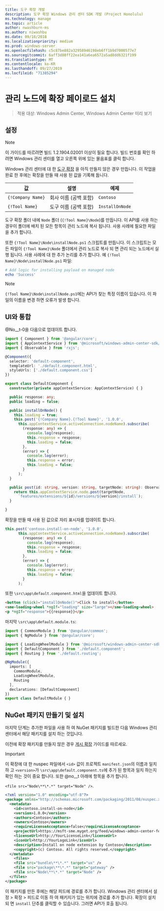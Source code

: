 ```yaml
---
title: 도구 확장 개발
description: 도구 확장 Windows 관리 센터 SDK 개발 (Project Honolulu)
ms.technology: manage
ms.topic: article
author: nwashburn-ms
ms.author: niwashbu
ms.date: 09/18/2018
ms.localizationpriority: medium
ms.prod: windows-server
ms.openlocfilehash: c5c87be882a32958946198eb6ff1b9d7000577e7
ms.sourcegitcommit: 6aff3d88ff22ea141a6ea6572a5ad8dd6321f199
ms.translationtype: MT
ms.contentlocale: ko-KR
ms.lasthandoff: 09/27/2019
ms.locfileid: "71385294"
---
```

# <a name="install-extension-payload-on-a-managed-node"></a>관리 노드에 확장 페이로드 설치

>적용 대상: Windows Admin Center, Windows Admin Center 미리 보기

## <a name="setup"></a>설정
> [!NOTE]
> 이 가이드를 따르려면 빌드 1.2.1904.02001 이상이 필요 합니다. 빌드 번호를 확인 하려면 Windows 관리 센터를 열고 오른쪽 위에 있는 물음표를 클릭 합니다.

Windows 관리 센터에 대 한 [도구 확장](../develop-tool.md) 을 아직 만들지 않은 경우 만듭니다. 이 작업을 완료 한 후에는 확장을 만들 때 사용 된 값을 기록해 둡니다.

| 값 | 설명 | 예제 |
| ----- | ----------- | ------- |
| ```{!Company Name}``` | 회사 이름 (공백 포함) | ```Contoso``` |
| ```{!Tool Name}``` | 도구 이름 (공백 포함) | ```InstallOnNode``` |

도구 확장 폴더 내에 ```Node``` 폴더 (```{!Tool Name}\Node```)를 만듭니다. 이 API를 사용 하는 경우이 폴더에 배치 된 모든 항목이 관리 노드에 복사 됩니다. 사용 사례에 필요한 파일을 추가 합니다. 

또한 ```{!Tool Name}\Node\installNode.ps1``` 스크립트를 만듭니다. 이 스크립트는 모든 파일이 ```{!Tool Name}\Node``` 폴더에서 관리 노드로 복사 되 면 관리 되는 노드에서 실행 됩니다. 사용 사례에 대 한 추가 논리를 추가 합니다. 예 ```{!Tool Name}\Node\installNode.ps1``` 파일:

``` ps1
# Add logic for installing payload on managed node
echo 'Success'
```

> [!NOTE]
> ```{!Tool Name}\Node\installNode.ps1```에는 API가 찾는 특정 이름이 있습니다. 이 파일의 이름을 변경 하면 오류가 발생 합니다.


## <a name="integration-with-ui"></a>UI와 통합

@No__t-0을 다음으로 업데이트 합니다.

``` ts
import { Component } from '@angular/core';
import { AppContextService } from '@microsoft/windows-admin-center-sdk/angular';
import { Observable } from 'rxjs';

@Component({
  selector: 'default-component',
  templateUrl: './default.component.html',
  styleUrls: ['./default.component.css']
})

export class DefaultComponent {
  constructor(private appContextService: AppContextService) { }

  public response: any;
  public loading = false;

  public installOnNode() {
    this.loading = true;
    this.post('{!Company Name}.{!Tool Name}', '1.0.0',
      this.appContextService.activeConnection.nodeName).subscribe(
        (response: any) => {
          console.log(response);
          this.response = response;
          this.loading = false;
        },
        (error) => {
          console.log(error);
          this.response = error;
          this.loading = false;
        }
      );
  }

  public post(id: string, version: string, targetNode: string): Observable<any> {
    return this.appContextService.node.post(targetNode,
      `features/extensions/${id}/versions/${version}/install`);
  }

}
```
확장을 만들 때 사용 된 값으로 자리 표시자를 업데이트 합니다.
``` ts
this.post('contoso.install-on-node', '1.0.0',
      this.appContextService.activeConnection.nodeName).subscribe(
        (response: any) => {
          console.log(response);
          this.response = response;
          this.loading = false;
        },
        (error) => {
          console.log(error);
          this.response = error;
          this.loading = false;
        }
      );
```

또한 ```\src\app\default.component.html```을 업데이트 합니다.
``` html
<button (click)="installOnNode()">Click to install</button>
<sme-loading-wheel *ngIf="loading" size="large"></sme-loading-wheel>
<p *ngIf="response">{{response}}</p>
```
마지막 ```\src\app\default.module.ts```:
``` ts
import { CommonModule } from '@angular/common';
import { NgModule } from '@angular/core';

import { LoadingWheelModule } from '@microsoft/windows-admin-center-sdk/angular';
import { DefaultComponent } from './default.component';
import { Routing } from './default.routing';

@NgModule({
  imports: [
    CommonModule,
    LoadingWheelModule,
    Routing
  ],
  declarations: [DefaultComponent]
})
export class DefaultModule { }

```

## <a name="creating-and-installing-a-nuget-package"></a>NuGet 패키지 만들기 및 설치

마지막 단계는 추가한 파일을 사용 하 여 NuGet 패키지를 빌드한 다음 Windows 관리 센터에서 해당 패키지를 설치 하는 것입니다.

이전에 확장 패키지를 만들지 않은 경우 [게시 확장](../publish-extensions.md) 가이드를 따르세요. 
> [!IMPORTANT]
> 이 확장에 대 한 nuspec 파일에서 ```<id>``` 값이 프로젝트 ```manifest.json```의 이름과 일치 하 고 ```<version>```가 ```\src\app\default.component.ts```에 추가 된 항목과 일치 하는지 확인 하는 것이 중요 합니다. 또한 @no__t 아래에 항목을 추가 합니다. 
> 
> ```<file src="Node\**\*.*" target="Node" />```.

``` xml
<?xml version="1.0" encoding="utf-8"?>
<package xmlns="http://schemas.microsoft.com/packaging/2011/08/nuspec.xsd">
  <metadata>
    <id>contoso.install-on-node</id>
    <version>1.0.0</version>
    <authors>Contoso</authors>
    <owners>Contoso</owners>
    <requireLicenseAcceptance>false</requireLicenseAcceptance>
    <projectUrl>https://msft-sme.myget.org/feed/windows-admin-center-feed/package/nuget/contoso.sme.install-on-node-extension</projectUrl>
    <licenseUrl>http://YourLicenseLink</licenseUrl>
    <iconUrl>http://YourLogoLink</iconUrl>
    <description>Install on node extension by Contoso</description>
    <copyright>(c) Contoso. All rights reserved.</copyright> 
  </metadata>
    <files>
    <file src="bundle\**\*.*" target="ux" />
    <file src="package\**\*.*" target="gateway" />
    <file src="Node\**\*.*" target="Node" />
  </files>
</package>
```

이 패키지를 만든 후에는 해당 피드에 경로를 추가 합니다. Windows 관리 센터에서 설정 > 확장 > 피드로 이동 하 여 패키지가 있는 위치에 경로를 추가 합니다. 확장이 설치 되 면 ```install``` 단추를 클릭할 수 있습니다. 그러면 API가 호출 됩니다.  